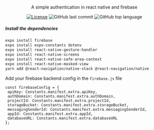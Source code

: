 <div align="center" style="margin: 20px; text-align: center">
  <p>A simple authentication in react native and firebase</p>
  
  
  [![License](http://img.shields.io/:license-mit-blue.svg?style=flat-square)](https://github.com/BinaryLeo/react_native_firebase_Auth/blob/main/LICENSE)
  ![GitHub last commit](https://img.shields.io/github/last-commit/BinaryLeo/react_native_firebase_Auth?style=flat-square)
  ![GitHub top language](https://img.shields.io/github/last-commit/BinaryLeo/react_native_firebase_Auth?style=flat-square)
  
</div>

##### Install the dependencies

```bash
expo install firebase
expo install expo-constants dotenv
expo install react-native-gesture-handler
expo install react-native-screens
expo install react-native-safe-area-context
expo install react-native-masked-view
yarn add @react-navigation/native-stack @react-navigation/native
```

 Add your firebase backend config in the `firebase.js` file

 ```
const firebaseConfig = {
  apiKey: Constants.manifest.extra.apiKey,
  authDomain: Constants.manifest.extra.authDomain,
  projectId: Constants.manifest.extra.projectId,
  storageBucket: Constants.manifest.extra.storageBucket,
  messagingSenderId: Constants.manifest.extra.messagingSenderId,
  appId: Constants.manifest.extra.appId,
  databaseURL: Constants.manifest.extra.databaseURL
};
```
